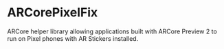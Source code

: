 # ARCorePixelFix
ARCore helper library allowing applications built with ARCore Preview 2 to run on Pixel phones with AR Stickers installed.
